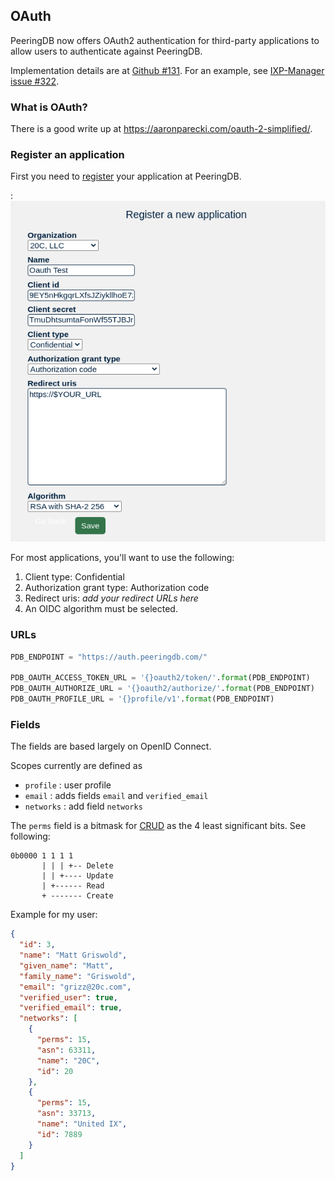 ## OAuth

PeeringDB now offers OAuth2 authentication for third-party applications to allow users to authenticate against PeeringDB.

Implementation details are at [Github #131](https://github.com/peeringdb/peeringdb/issues/131).  For an example, see [IXP-Manager issue #322](https://github.com/inex/IXP-Manager/issues/322).  

### What is OAuth?

There is a good write up at <https://aaronparecki.com/oauth-2-simplified/>.

### Register an application

First you need to [register](https://www.peeringdb.com/oauth2/applications/) your application at PeeringDB.

:![](images/peeringdb-oauth-application.png)

For most applications, you'll want to use the following:

1. Client type: Confidential
2. Authorization grant type: Authorization code
3. Redirect uris: *add your redirect URLs here*
4. An OIDC algorithm must be selected.

### URLs

```python
PDB_ENDPOINT = "https://auth.peeringdb.com/"

PDB_OAUTH_ACCESS_TOKEN_URL = '{}oauth2/token/'.format(PDB_ENDPOINT)
PDB_OAUTH_AUTHORIZE_URL = '{}oauth2/authorize/'.format(PDB_ENDPOINT)
PDB_OAUTH_PROFILE_URL = '{}profile/v1'.format(PDB_ENDPOINT)
```

### Fields

The fields are based largely on OpenID Connect.

Scopes currently are defined as 

- `profile` : user profile
- `email` : adds fields `email` and `verified_email`
- `networks` : add field `networks`

The `perms` field is a bitmask for [CRUD](https://en.wikipedia.org/wiki/Create,_read,_update_and_delete) as the 4 least significant bits. See following:

```
0b0000 1 1 1 1
       | | | +-- Delete
       | | +---- Update
       | +------ Read
       + ------- Create
```

Example for my user:

```json
{
  "id": 3,
  "name": "Matt Griswold",
  "given_name": "Matt",
  "family_name": "Griswold",
  "email": "grizz@20c.com",
  "verified_user": true,
  "verified_email": true,
  "networks": [
    {
      "perms": 15,
      "asn": 63311,
      "name": "20C",
      "id": 20
    }, 
    {
      "perms": 15,
      "asn": 33713,
      "name": "United IX",
      "id": 7889
    }
  ]
}
```
